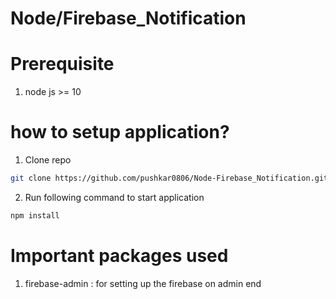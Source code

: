 # Node/Firebase_Notification

# Prerequisite

1. node js >= 10

# how to setup application?

1. Clone repo
```bash
git clone https://github.com/pushkar0806/Node-Firebase_Notification.git
```

2. Run following command to start application
```bash
npm install
```

# Important packages used
1. firebase-admin : for setting up the firebase on admin end
